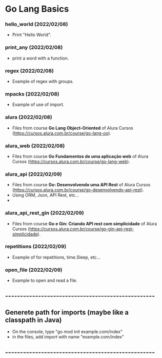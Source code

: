 # Go Lang Basics

### hello_world (2022/02/08)
* Print "Hello World".

### print_any (2022/02/08)
* print a word with a function.

### regex (2022/02/08)
* Example of regex with groups. 

### mpacks (2022/02/08)
* Example of use of import.

### alura (2022/02/08)
* Files from course **Go Lang Object-Oriented** of Alura Cursos (https://cursos.alura.com.br/course/go-lang-oo).

### alura_web (2022/02/08)
* Files from course **Go Fundamentos de uma aplicação web** of Alura Cursos (https://cursos.alura.com.br/course/go-lang-web).

### alura_api (2022/02/09)
* Files from course **Go: Desenvolvendo uma API Rest** of Alura Cursos (https://cursos.alura.com.br/course/go-desenvolvendo-api-rest).
* Using ORM, Json, API Rest, etc...
* 
### alura_api_rest_gin (2022/02/09)
* Files from course **Go e Gin: Criando API rest com simplicidade** of Alura Cursos (https://cursos.alura.com.br/course/go-gin-api-rest-simplicidade).

### repetitions (2022/02/09)
* Example of for repetitions, time.Sleep, etc...

### open_file (2022/02/09)
* Example to open and read a file.



## --------------------------------------------------
## Generete path for imports (maybe like a classpath in Java)
- On the console, type "go mod init example.com/index"
- in the files, add import with name "example.com/index"
## --------------------------------------------------
